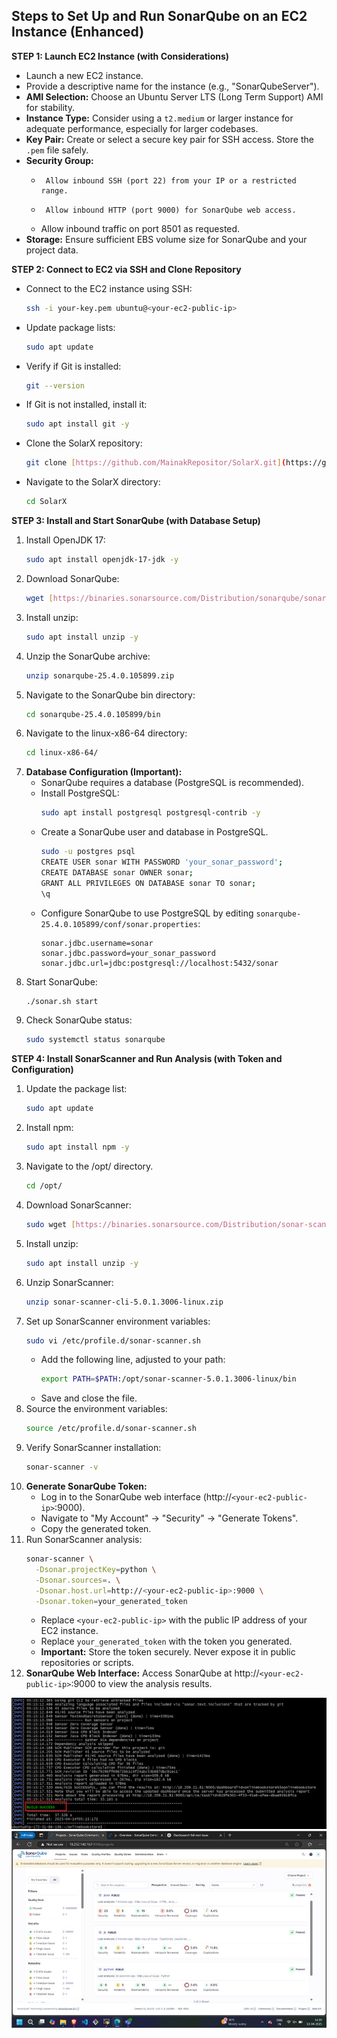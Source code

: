 ## Steps to Set Up and Run SonarQube on an EC2 Instance (Enhanced)

**STEP 1: Launch EC2 Instance (with Considerations)**

-   Launch a new EC2 instance.
-   Provide a descriptive name for the instance (e.g., "SonarQubeServer").
-   **AMI Selection:** Choose an Ubuntu Server LTS (Long Term Support) AMI for stability.
-   **Instance Type:** Consider using a `t2.medium` or larger instance for adequate performance, especially for larger codebases.
-   **Key Pair:** Create or select a secure key pair for SSH access. Store the `.pem` file safely.
-   **Security Group:**
    -      Allow inbound SSH (port 22) from your IP or a restricted range.
    -      Allow inbound HTTP (port 9000) for SonarQube web access.
    -   Allow inbound traffic on port 8501 as requested.
-   **Storage:** Ensure sufficient EBS volume size for SonarQube and your project data.

**STEP 2: Connect to EC2 via SSH and Clone Repository**

-   Connect to the EC2 instance using SSH:
    ```bash
    ssh -i your-key.pem ubuntu@<your-ec2-public-ip>
    ```
-   Update package lists:
    ```bash
    sudo apt update
    ```
-   Verify if Git is installed:
    ```bash
    git --version
    ```
-   If Git is not installed, install it:
    ```bash
    sudo apt install git -y
    ```
-   Clone the SolarX repository:
    ```bash
    git clone [https://github.com/MainakRepositor/SolarX.git](https://github.com/MainakRepositor/SolarX.git)
-   Navigate to the SolarX directory:
    ```bash
    cd SolarX
    ```

**STEP 3: Install and Start SonarQube (with Database Setup)**

1.  Install OpenJDK 17:
    ```bash
    sudo apt install openjdk-17-jdk -y
    ```
2.  Download SonarQube:
    ```bash
    wget [https://binaries.sonarsource.com/Distribution/sonarqube/sonarqube-25.4.0.105899.zip](https://binaries.sonarsource.com/Distribution/sonarqube/sonarqube-25.4.0.105899.zip)
3.  Install unzip:
    ```bash
    sudo apt install unzip -y
    ```
4.  Unzip the SonarQube archive:
    ```bash
    unzip sonarqube-25.4.0.105899.zip
    ```
5.  Navigate to the SonarQube bin directory:
    ```bash
    cd sonarqube-25.4.0.105899/bin
    ```
6.  Navigate to the linux-x86-64 directory:
    ```bash
    cd linux-x86-64/
    ```
7.  **Database Configuration (Important):**
    -   SonarQube requires a database (PostgreSQL is recommended).
    -   Install PostgreSQL:
        ```bash
        sudo apt install postgresql postgresql-contrib -y
        ```
    -   Create a SonarQube user and database in PostgreSQL.
        ```bash
        sudo -u postgres psql
        CREATE USER sonar WITH PASSWORD 'your_sonar_password';
        CREATE DATABASE sonar OWNER sonar;
        GRANT ALL PRIVILEGES ON DATABASE sonar TO sonar;
        \q
        ```
    -   Configure SonarQube to use PostgreSQL by editing `sonarqube-25.4.0.105899/conf/sonar.properties`:
        ```
        sonar.jdbc.username=sonar
        sonar.jdbc.password=your_sonar_password
        sonar.jdbc.url=jdbc:postgresql://localhost:5432/sonar
        ```
8.  Start SonarQube:
    ```bash
    ./sonar.sh start
    ```
9.  Check SonarQube status:
    ```bash
    sudo systemctl status sonarqube
    ```

**STEP 4: Install SonarScanner and Run Analysis (with Token and Configuration)**

1.  Update the package list:
    ```bash
    sudo apt update
    ```
2.  Install npm:
    ```bash
    sudo apt install npm -y
    ```
3. Navigate to the /opt/ directory.
    ```bash
    cd /opt/
    ```
4.  Download SonarScanner:
    ```bash
    sudo wget [https://binaries.sonarsource.com/Distribution/sonar-scanner-cli/sonar-scanner-cli-5.0.1.3006-linux.zip](https://binaries.sonarsource.com/Distribution/sonar-scanner-cli/sonar-scanner-cli-5.0.1.3006-linux.zip)
5.  Install unzip:
    ```bash
    sudo apt install unzip -y
    ```
6.  Unzip SonarScanner:
    ```bash
    unzip sonar-scanner-cli-5.0.1.3006-linux.zip
    ```
7.  Set up SonarScanner environment variables:
    ```bash
    sudo vi /etc/profile.d/sonar-scanner.sh
    ```
    - Add the following line, adjusted to your path:
        ```bash
        export PATH=$PATH:/opt/sonar-scanner-5.0.1.3006-linux/bin
        ```
    - Save and close the file.
8.  Source the environment variables:
    ```bash
    source /etc/profile.d/sonar-scanner.sh
    ```
9.  Verify SonarScanner installation:
    ```bash
    sonar-scanner -v
    ```
10. **Generate SonarQube Token:**
    -   Log in to the SonarQube web interface (http://`<your-ec2-public-ip>`:9000).
    -   Navigate to "My Account" -> "Security" -> "Generate Tokens".
    -   Copy the generated token.
11. Run SonarScanner analysis:
    ```bash
    sonar-scanner \
      -Dsonar.projectKey=python \
      -Dsonar.sources=. \
      -Dsonar.host.url=http://<your-ec2-public-ip>:9000 \
      -Dsonar.token=your_generated_token
    ```
    -   Replace `<your-ec2-public-ip>` with the public IP address of your EC2 instance.
    -   Replace `your_generated_token` with the token you generated.
    -   **Important:** Store the token securely. Never expose it in public repositories or scripts.
12. **SonarQube Web Interface:** Access SonarQube at http://`<your-ec2-public-ip>`:9000 to view the analysis results.

![](./Image/soanrbuild.png)
![](./Image/output.png)